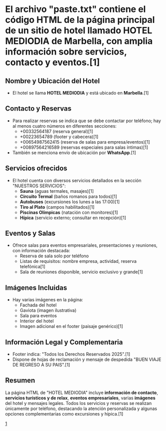 # El archivo "paste.txt" contiene el código HTML de la página principal de un sitio de hotel llamado **HOTEL MEDIODIA** de Marbella, con amplia información sobre servicios, contacto y eventos.[1]

## Nombre y Ubicación del Hotel
- El hotel se llama **HOTEL MEDIODIA** y está ubicado en **Marbella**.[1]

## Contacto y Reservas
- Para realizar reservas se indica que se debe contactar por teléfono; hay al menos cuatro números en diferentes secciones:
  - +00332564187 (reserva general)[1]
  - +00223654789 (footer y cabecera)[1]
  - +00654987562415 (reserva de salas para empresa/eventos)[1]
  - +00897564216589 (reservas especiales para salas íntimas)[1]
- También se menciona envío de ubicación por **WhatsApp**.[1]

## Servicios ofrecidos
- El hotel cuenta con diversos servicios detallados en la sección "NUESTROS SERVICIOS":
  - **Sauna** (aguas termales, masajes)[1]
  - **Circuito Termal** (baños romanos para todos)[1]
  - **Autobuses** (excursiones los lunes a las 17:00)[1]
  - **Tiro al Plato** (campos habilitados)[1]
  - **Piscinas Olímpicas** (natación con monitores)[1]
  - **Hípica** (servicio externo; consultar en recepción)[1]

## Eventos y Salas
- Ofrece salas para eventos empresariales, presentaciones y reuniones, con información destacada:
  - Reserva de sala solo por teléfono
  - Listas de requisitos: nombre empresa, actividad, reserva telefónica[1]
  - Sala de reuniones disponible, servicio exclusivo y grande[1]

## Imágenes Incluidas
- Hay varias imágenes en la página:
  - Fachada del hotel
  - Gaviota (imagen ilustrativa)
  - Sala para eventos
  - Interior del hotel
  - Imagen adicional en el footer (paisaje genérico)[1]

## Información Legal y Complementaria
- Footer indica: "Todos los Derechos Reservados 2025".[1]
- Dispone de hojas de reclamación y mensaje de despedida "BUEN VIAJE DE REGRESO A SU PAIS".[1]

## Resumen
La página HTML de "HOTEL MEDIODIA" incluye **información de contacto**, **servicios turísticos y de relax**, **eventos empresariales**, varias **imágenes** del hotel y mensajes legales. Todos los servicios y reservas se realizan únicamente por teléfono, destacando la atención personalizada y algunas opciones complementarias como excursiones y hípica.[1]

[1](https://ppl-ai-file-upload.s3.amazonaws.com/web/direct-files/attachments/87635089/d6e639eb-b3b6-4ee6-a238-16548ebd4b3e/paste.txt)
